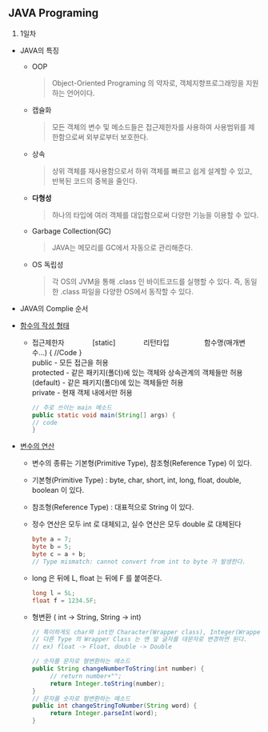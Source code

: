 JAVA Programing
----------------------------------------------------
1. 1일차

  - JAVA의 특징

      - OOP

        > Object-Oriented Programing 의 약자로, 객체지향프로그래밍을 지원하는 언어이다.

      - 캡슐화

        > 모든 객체의 변수 및 메소드들은 접근제한자를 사용하여 사용범위를 제한함으로써 외부로부터 보호한다.

      - 상속

        > 상위 객체를 재사용함으로서 하위 객체를 빠르고 쉽게 설계할 수 있고, 반복된 코드의 중복을 줄인다.

      - __다형성__

        > 하나의 타입에 여러 객체를 대입함으로써 다양한 기능을 이용할 수 있다.

      - Garbage Collection(GC)

        > JAVA는 메모리를 GC에서 자동으로 관리해준다.

      - OS 독립성

        > 각 OS의 JVM을 통해 .class 인 바이트코드를 실행할 수 있다. 즉, 동일한 .class 파일을 다양한 OS에서 동작할 수
        있다.

  - JAVA의 Complie 순서

  - [함수의 작성 형태]()

      - 접근제한자　　　　[static]　　　　리턴타입　　　　　함수명(매개변수...) { //Code }<br>
        public - 모든 접근을 허용<br>
        protected - 같은 패키지(폴더)에 있는 객체와 상속관계의 객체들만 허용<br>
        (default) - 같은 패키지(폴더)에 있는 객체들만 허용<br>
        private - 현재 객체 내에서만 허용<br>

        ```java
        // 주로 쓰이는 main 메소드
        public static void main(String[] args) {
        // code
        }
        ```

  - [변수의 연산]()
      - 변수의 종류는 기본형(Primitive Type), 참조형(Reference Type) 이 있다.
      - 기본형(Primitive Type) : byte, char, short, int, long, float, double, boolean 이 있다.
      - 참조형(Reference Type) : 대표적으로 String 이 있다.

      - 정수 연산은 모두 int 로 대체되고, 실수 연산은 모두 double 로 대체된다
        ```java
        byte a = 7;
        byte b = 5;
        byte c = a + b;
        // Type mismatch: cannot convert from int to byte 가 발생한다.
        ```

      - long 은 뒤에 L, float 는 뒤에 F 를 붙여준다.
        ```java
        long l = 5L;
        float f = 1234.5F;
        ```

      - 형변환 ( int -> String, String -> int)
        ```java
        // 특이하게도 char와 int만 Character(Wrapper class), Integer(Wrapper class)의 이름을 쓰고
        // 다른 Type 의 Wrapper Class 는 맨 앞 글자를 대문자로 변경하면 된다.
        // ex) float -> Float, double -> Double

        // 숫자를 문자로 형변환하는 메소드
        public String changeNumberToString(int number) {
        	 // return number+"";
        	 return Integer.toString(number);
        }
        // 문자를 숫자로 형변환하는 메소드
        public int changeStringToNumber(String word) {
        	 return Integer.parseInt(word);
        }
        ```
